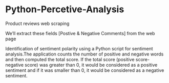 # Python-Percetive-Analysis
Product reviews web scraping

We’ll extract these fields [Postive & Negative Comments] from the web page

Identification of sentiment polarity using a Python script for sentiment analysis.The application counts the number of 
positive and negative words and then computed the total score. 
If the total score (positive score-negative score) was greater than 0, it would be considered as a positive sentiment and 
if it was smaller than 0, it would be considered as a negative sentiment. 




